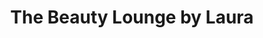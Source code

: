 ---
title: "The Beauty Lounge by Laura"
url: /lossiemouth/the-beauty-lounge-by-laura-queen-street/
shop: Kosmetik
---
